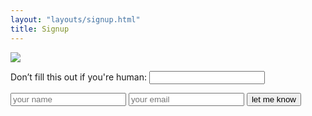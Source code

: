 ```yaml
---
layout: "layouts/signup.html"
title: Signup
---
```


<img class="rounded-lg overflow-hidden" src="https://res.cloudinary.com/duzmgsio4/image/upload/v1604602821/keywestgroundparrot.com/5k-race-full.png">

<form action="/signup" class="p-4 m-6 text-center mx-auto border-2 border-dashed border-red-500" method="post" name="signup" netlify netlify-honeypot="bot-field">
    <p class="hidden">
        <label>Don’t fill this out if you're human: <input name="bot-field" /></label>
    </p>
    <input type="name" name="name" placeholder="your name" class="p-2 rounded" auto-complete="name" required>
    <input type="email" name="email" placeholder="your email" class="p-2 rounded" auto-complete="email" required>
    <button type="submit" class="p-2 bg-green-200 hover:bg-green-300 rounded">let me know</button>
</form>
